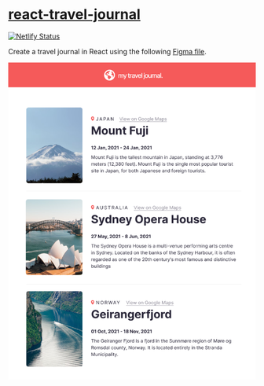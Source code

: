 # [react-travel-journal](https://react-trav-journal.netlify.app/)

[![Netlify Status](https://api.netlify.com/api/v1/badges/847a41a2-aa96-4476-b4a1-75162c951086/deploy-status)](https://app.netlify.com/sites/react-trav-journal/deploys)

Create a travel journal in React using the following [Figma file](https://www.figma.com/file/QG4cOExkdbIbhSfWJhs2gs/Travel-Journal?t=8sshsi2G66dywwjv-0).

![Design screenshot](/src/assets/figma.png)
